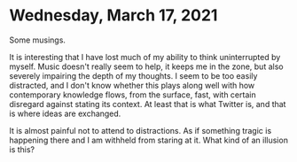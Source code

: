 # Wednesday, March 17, 2021

Some musings. 

It is interesting that I have lost much of my ability to think uninterrupted by myself. Music doesn't really seem to help, it keeps me in the zone, but also severely impairing the depth of my thoughts. I seem to be too easily distracted, and I don't know whether this plays along well with how contemporary knowledge flows, from the surface, fast, with certain disregard against stating its context. At least that is what Twitter is, and that is where ideas are exchanged. 

It is almost painful not to attend to distractions. As if something tragic is
happening there and I am withheld from staring at it. What kind of an illusion is this? 



